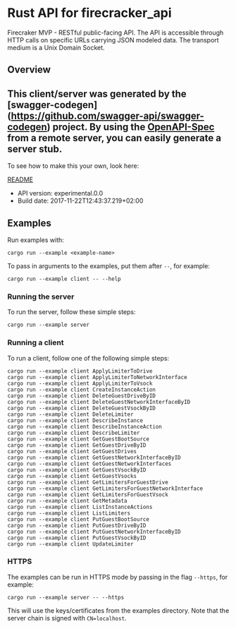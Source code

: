 # Rust API for firecracker_api

Firecraker MVP - RESTful public-facing API.  The API is accessible through HTTP calls on specific URLs carrying JSON modeled data. The transport medium is a Unix Domain Socket.

## Overview
This client/server was generated by the [swagger-codegen]
(https://github.com/swagger-api/swagger-codegen) project.
By using the [OpenAPI-Spec](https://github.com/OAI/OpenAPI-Specification) from a remote server, you can easily generate a server stub.
-

To see how to make this your own, look here:

[README](https://github.com/swagger-api/swagger-codegen/blob/master/README.md)

- API version: experimental.0.0
- Build date: 2017-11-22T12:43:37.219+02:00

## Examples

Run examples with:

```
cargo run --example <example-name>
```

To pass in arguments to the examples, put them after `--`, for example:

```
cargo run --example client -- --help
```

### Running the server
To run the server, follow these simple steps:

```
cargo run --example server
```

### Running a client
To run a client, follow one of the following simple steps:

```
cargo run --example client ApplyLimiterToDrive
cargo run --example client ApplyLimiterToNetworkInterface
cargo run --example client ApplyLimiterToVsock
cargo run --example client CreateInstanceAction
cargo run --example client DeleteGuestDriveByID
cargo run --example client DeleteGuestNetworkInterfaceByID
cargo run --example client DeleteGuestVsockByID
cargo run --example client DeleteLimiter
cargo run --example client DescribeInstance
cargo run --example client DescribeInstanceAction
cargo run --example client DescribeLimiter
cargo run --example client GetGuestBootSource
cargo run --example client GetGuestDriveByID
cargo run --example client GetGuestDrives
cargo run --example client GetGuestNetworkInterfaceByID
cargo run --example client GetGuestNetworkInterfaces
cargo run --example client GetGuestVsockByID
cargo run --example client GetGuestVsocks
cargo run --example client GetLimitersForGuestDrive
cargo run --example client GetLimitersForGuestNetworkInterface
cargo run --example client GetLimitersForGuestVsock
cargo run --example client GetMetadata
cargo run --example client ListInstanceActions
cargo run --example client ListLimiters
cargo run --example client PutGuestBootSource
cargo run --example client PutGuestDriveByID
cargo run --example client PutGuestNetworkInterfaceByID
cargo run --example client PutGuestVsockByID
cargo run --example client UpdateLimiter
```

### HTTPS
The examples can be run in HTTPS mode by passing in the flag `--https`, for example:

```
cargo run --example server -- --https
```

This will use the keys/certificates from the examples directory. Note that the server chain is signed with
`CN=localhost`.
